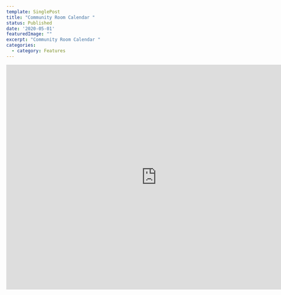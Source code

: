 ```yaml
---
template: SinglePost
title: "Community Room Calendar "
status: Published
date: '2020-05-01'
featuredImage: ""
excerpt: "Community Room Calendar "
categories:
  - category: Features
---
```

<iframe src="https://calendar.google.com/calendar/b/4/embed?height=600&amp;wkst=1&amp;bgcolor=%23B39DDB&amp;ctz=America%2FChicago&amp;src=ZGV2dGVzdGVyMmsyMEBnbWFpbC5jb20&amp;color=%23039BE5&amp;showCalendars=0&amp;showPrint=0&amp;showTitle=0&amp;title=Community%20Room%20Calendar&amp;showNav=1&amp;showDate=1" style="border-width:0" width="800" height="600" frameborder="0" scrolling="no"></iframe>